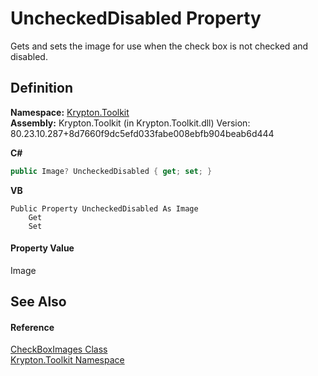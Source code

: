 # UncheckedDisabled Property


Gets and sets the image for use when the check box is not checked and disabled.



## Definition
**Namespace:** <a href="79d2eac2-21f4-54ff-7552-b20c33c30600.md">Krypton.Toolkit</a>  
**Assembly:** Krypton.Toolkit (in Krypton.Toolkit.dll) Version: 80.23.10.287+8d7660f9dc5efd033fabe008ebfb904beab6d444

**C#**
``` C#
public Image? UncheckedDisabled { get; set; }
```
**VB**
``` VB
Public Property UncheckedDisabled As Image
	Get
	Set
```



#### Property Value
Image

## See Also


#### Reference
<a href="15632ad9-7b77-68fc-60b8-2aea23d5160e.md">CheckBoxImages Class</a>  
<a href="79d2eac2-21f4-54ff-7552-b20c33c30600.md">Krypton.Toolkit Namespace</a>  
